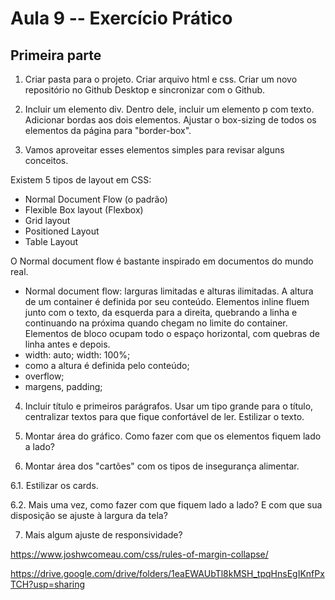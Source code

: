 # Aula 9 -- Exercício Prático

## Primeira parte

1. Criar pasta para o projeto. Criar arquivo html e css. Criar um novo repositório no Github Desktop e sincronizar com o Github.

2. Incluir um elemento div. Dentro dele, incluir um elemento p com texto. Adicionar bordas aos dois elementos. Ajustar o box-sizing de todos os elementos da página para "border-box".

3. Vamos aproveitar esses elementos simples para revisar alguns conceitos.

Existem 5 tipos de layout em CSS:

* Normal Document Flow (o padrão)
* Flexible Box layout (Flexbox)
* Grid layout
* Positioned Layout
* Table Layout

O Normal document flow é bastante inspirado em documentos do mundo real.

- Normal document flow: larguras limitadas e alturas ilimitadas. A altura de um container é definida por seu conteúdo. Elementos inline fluem junto com o texto, da esquerda para a direita, quebrando a linha e continuando na próxima quando chegam no limite do container. Elementos de bloco ocupam todo o espaço horizontal, com quebras de linha antes e depois.
- width: auto; width: 100%;
- como a altura é definida pelo conteúdo;
- overflow;
- margens, padding;

4. Incluir título e primeiros parágrafos. Usar um tipo grande para o título, centralizar textos para que fique confortável de ler. Estilizar o texto.

5. Montar área do gráfico. Como fazer com que os elementos fiquem lado a lado?

6. Montar área dos "cartões" com os tipos de insegurança alimentar. 

6.1. Estilizar os cards. 

6.2. Mais uma vez, como fazer com que fiquem lado a lado? E com que sua disposição se ajuste à largura da tela?

7. Mais algum ajuste de responsividade?



https://www.joshwcomeau.com/css/rules-of-margin-collapse/


https://drive.google.com/drive/folders/1eaEWAUbTl8kMSH_tpqHnsEgIKnfPxTCH?usp=sharing